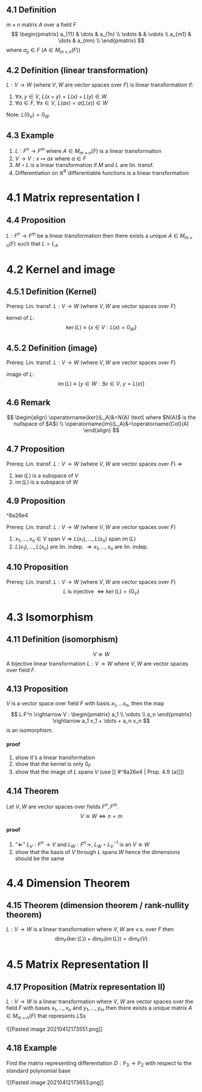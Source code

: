 ## 4.1 Definition
$m \times n$ matrix  $A$ over a field $F$
$$
\begin{pmatrix}
a_{11} & \dots & a_{1n} \\
\vdots & & \vdots \\
a_{m1} & \dots & a_{mn} \\
\end{pmatrix}
$$
where $a_{ij} \in F$ ($A\in M_{m \times n}(F)$)

## 4.2 Definition (linear transformation)
$L : V \rightarrow W$ (where $V,W$ are vector spaces over $F$) is linear transformation if:
1. $\forall x,y \in V , \ L(x+y)=L(x)+L(y) \in W$
2. $\forall a \in F, \ \forall x \in V , \ L(ax)=a(L(x)) \in W$

Note: $L(0_V)=0_W$

## 4.3 Example
1. $L: F^n \rightarrow F^m$ where $A \in M_{m \times n}(F)$ is a linear transformation
2. $V\rightarrow V:x \mapsto ax$ where $a \in F$
3. $M \circ L$ is a linear transformation if $M$ and $L$ are lin. transf.
4. Differentiation on $\mathbb{R}^\mathbb{R}$ differentiable functions is a linear transformation

# 4.1 Matrix representation I

## 4.4 Proposition
$L : F^n \rightarrow F^m$ be a linear transformation then there exists a unique $A \in M_{m \times n}(F)$ such that $L=L_A$

# 4.2 Kernel and image

## 4.5.1 Definition (Kernel)
Prereq: Lin. transf. $L : V \rightarrow W$ (where $V,W$ are vector spaces over $F$)

kernel of $L$:
$$
\operatorname{ker}(L) \equiv \{x \in V : L(x)=0_W \}
$$

## 4.5.2 Definition (image)
Prereq: Lin. transf. $L : V \rightarrow W$ (where $V,W$ are vector spaces over $F$)

image of $L$:
$$
\operatorname{im}(L) \equiv  \{ y \in W: \exists x \in V, \ y=L(x)\}
$$

## 4.6 Remark
$$
\begin{align}
\operatorname{ker}(L_A)&=N(A) \text{ where $N(A)$ is the nullspace of $A$} \\
\operatorname{im}(L_A)&=\operatorname{Col}(A)
\end{align}
$$

## 4.7 Proposition
Prereq: Lin. transf. $L : V \rightarrow W$ (where $V,W$ are vector spaces over $F$)
=>
1. $\operatorname{ker}(L)$ is a subspace of $V$
2. $\operatorname{im}(L)$ is a subspace of $W$

## 4.9 Proposition

^8a26e4

Prereq: Lin. transf. $L : V \rightarrow W$ (where $V,W$ are vector spaces over $F$)
1. $x_1, \dots , x_n \in V \text{ span } V \Rightarrow L(x_1), \dots , L(x_n) \text{ span } \operatorname{im}(L)$
2. $L(x_1), \dots , L(x_n) \text{ are lin. indep. } \Rightarrow x_1, \dots , x_n \text{ are lin. indep.}$

## 4.10 Proposition
Prereq: Lin. transf. $L : V \rightarrow W$ (where $V,W$ are vector spaces over $F$)
$$
L \text{ is injective } \Leftrightarrow \operatorname{ker}(L)=\{ 0_V \}
$$
 
 # 4.3 Isomorphism
 
 ## 4.11 Definition (isomorphism)
 $$
 V \cong W
 $$
 A bijective linear transformation $L: V \rightarrow W$ where $V,W$ are vector spaces over field $F$.
 
 ## 4.13 Proposition
 $V$ is a vector space over field $F$ with basis $x_1, \dots x_n$, then the map
 $$
 L:F^n \rightarrow V : 
 \begin{pmatrix}
 a_1 \\
 \vdots \\
 a_n
 \end{pmatrix} \rightarrow a_1 x_1 + \dots + a_n x_n
 $$
 is an isomorphism.
 
 #### proof
 1. show it's a linear transformation
 2. show that the kernel is only $0_F$
 3. show that the image of $L$ spans $V$ (use [[ #^8a26e4 | Prop. 4.9 (a)]])
 
 ## 4.14 Theorem
 Let $V,W$ are vector spaces over fields $F^n,F^m$.
 $$
 V \cong W \Leftrightarrow n=m
 $$
 
 #### proof
 1. "$\Leftarrow$" $L_V : F^n \rightarrow V$ and $L_W : F^n \rightarrow$, $L_W \circ L_V ^{-1}$ is an $V \cong W$
 2. show that the basis of $V$ through $L$ spans $W$ hence the dimensions should be the same


# 4.4 Dimension Theorem

## 4.15 Theorem (dimension theorem / rank-nullity theorem)
$L : V \rightarrow W$ is a linear transformation where $V,W$ are v.s. over $F$ then
$$
\operatorname{dim}_F(\operatorname{ker}(L))+\operatorname{dim}_F(\operatorname{im}(L))=\operatorname{dim}_F(V)
$$

# 4.5 Matrix Representation II

## 4.17 Proposition (Matrix representation II)
$L : V \rightarrow W$ is a linear transformation where $V, \ W$ are vector spaces over the field $F$ with bases $x_1, \dots , x_n$ and $y_1, \dots , y_m$ then there exists a unique matrix $A \in M_{m \times n}(F)$ that represents $L$Ss

![[Pasted image 20210412173551.png]]

## 4.18 Example
Find the matrix representing differentiation $D : \mathbb{P}_3 \rightarrow \mathbb{P}_2$ with respect to the standard polynomial base

![[Pasted image 20210412173653.png]]

